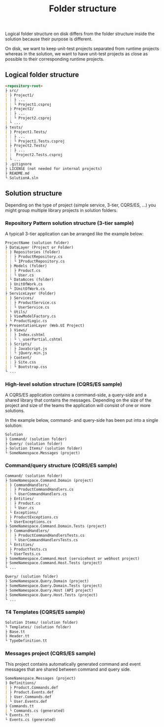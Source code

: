 ﻿---
layout: single
title: "Folder structure"
permalink: /codeguidelines/folder-structure

sidebar:
  nav: "codeguidelines"
---

Logical folder structure on disk differs from the folder structure inside the solution because their purpose is different.

On disk, we want to keep unit-test projects separated from runtime projects whereas in the solution, we want to have unit-test projects as close as possible to their corresponding runtime projects.

## Logical folder structure

```markdown
<repository-root>
├ src/
| ├ Project1/
| | ├ ...
| | └ Project1.csproj
| ├ Project2/
| | ├ ...
| | └ Project2.csproj
| └ ...
├ tests/
| ├ Project1.Tests/
| | ├ ...
| | └ Project1.Tests.csproj
| ├ Project2.Tests/
| | ├ ...
| |  Project2.Tests.csproj
| └ ...
├ .gitignore
├ LICENSE (not needed for internal projects)
├ README.md
└ SolutionA.sln
```

## Solution structure

Depending on the type of project (simple service, 3-tier, CQRS/ES, ...) you might group multiple library projects in solution folders.

### Repository Pattern solution structure (3-tier sample)

A typicall 3-tier application can be arranged like the example below:

```markdown
ProjectName (solution folder)
├ DataLayer (Project or Folder)
| ├ Repositories (folder)
| | ├ ProductRepository.cs
| | └ IProductRepository.cs
| ├ Models (folder)
| | ├ Product.cs
| | └ User.cs
| └ DataAcces (folder)
| ├ UnitOfWork.cs
| └ IUnitOfWork.cs
├ ServiceLayer (Folder)
| ├ Services/
| | ├ ProductService.cs
| | └ UserService.cs
| └ Utils/
| ├ ViewModelFactory.cs
| └ ProductLogic.cs
├ PresentationLayer (Web.UI Project)
| ├ Views/
| | ├ Index.cshtml
| | └ \_userPartial.cshtml
| ├ Scripts/
| | ├ JavaScript.js
| | └ jQuery.min.js
| ├ Content/
| | ├ Site.css
| | └ Bootstrap.css
└ ...
```

### High-level solution structure (CQRS/ES sample)

A CQRS/ES application contains a command-side, a query-side and a shared library that contains the messages. Depending on the size of the project and size of the teams the application will consist of one or more solutions.

In the example below, command- and query-side has been put into a single solution:

```markdown
Solution
├ Command/ (solution folder)
├ Query/ (solution folder)
├ Solution Items/ (solution folder)
└ SomeNamespace.Messages (project)
```

### Command/query structure (CQRS/ES sample)

```markdown
Command/ (solution folder)
├ SomeNamespace.Command.Domain (project)
| ├ CommandHandlers/
| | ├ ProductCommandHandlers.cs
| | └ UserCommandHandlers.cs
| ├ Entities/
| | ├ Product.cs
| | └ User.cs
| └ Exceptions/
| ├ ProductExceptions.cs
| └ UserExceptions.cs
├ SomeNamespace.Command.Domain.Tests (project)
| ├ CommandHandlers/
| | ├ ProductCommandHandlersTests.cs
| | └ UserCommandHandlersTests.cs
| └ Entities/
| ├ ProductTests.cs
| └ UserTests.cs
├ SomeNamespace.Command.Host (servicehost or webhost project)
├ SomeNamespace.Command.Host.Tests (project)
└ ...
```

```markdown
Query/ (solution folder)
├ SomeNamespace.Query.Domain (project)
├ SomeNamespace.Query.Domain.Tests (project)
├ SomeNamespace.Query.Host (API project)
├ SomeNamespace.Query.Host.Tests (project)
└ ...
```

### T4 Templates (CQRS/ES sample)

```markdown
Solution Items/ (solution folder)
└ Templates/ (solution folder)
├ Base.tt
├ Header.tt
└ TypeDefinition.tt
```

### Messages project (CQRS/ES sample)

This project contains automatically generated command and event messages that are shared between command and query side.

```markdown
SomeNamespace.Messages (project)
├ Definitions/
| ├ Product.Commands.def
| ├ Product.Events.def
| ├ User.Commands.def
| └ User.Events.def
├ Commands.tt
| └ Commands.cs (generated)
└ Events.tt
└ Events.cs (generated)
```
